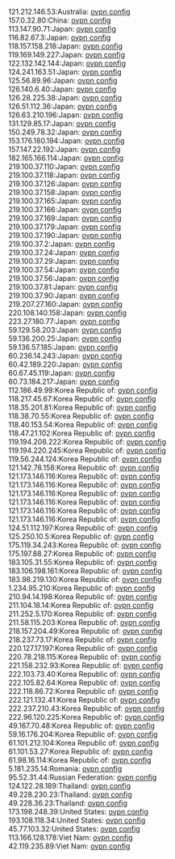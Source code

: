 121.212.146.53:Australia: [ovpn config](vpn/121_212_146_53.ovpn)  
157.0.32.80:China: [ovpn config](vpn/157_0_32_80.ovpn)  
113.147.90.71:Japan: [ovpn config](vpn/113_147_90_71.ovpn)  
116.82.67.3:Japan: [ovpn config](vpn/116_82_67_3.ovpn)  
118.157.158.218:Japan: [ovpn config](vpn/118_157_158_218.ovpn)  
119.169.149.227:Japan: [ovpn config](vpn/119_169_149_227.ovpn)  
122.132.142.144:Japan: [ovpn config](vpn/122_132_142_144.ovpn)  
124.241.163.51:Japan: [ovpn config](vpn/124_241_163_51.ovpn)  
125.56.89.96:Japan: [ovpn config](vpn/125_56_89_96.ovpn)  
126.140.6.40:Japan: [ovpn config](vpn/126_140_6_40.ovpn)  
126.28.225.38:Japan: [ovpn config](vpn/126_28_225_38.ovpn)  
126.51.112.36:Japan: [ovpn config](vpn/126_51_112_36.ovpn)  
126.63.210.196:Japan: [ovpn config](vpn/126_63_210_196.ovpn)  
131.129.85.17:Japan: [ovpn config](vpn/131_129_85_17.ovpn)  
150.249.78.32:Japan: [ovpn config](vpn/150_249_78_32.ovpn)  
153.176.180.194:Japan: [ovpn config](vpn/153_176_180_194.ovpn)  
157.147.22.192:Japan: [ovpn config](vpn/157_147_22_192.ovpn)  
182.165.166.114:Japan: [ovpn config](vpn/182_165_166_114.ovpn)  
219.100.37.110:Japan: [ovpn config](vpn/219_100_37_110.ovpn)  
219.100.37.118:Japan: [ovpn config](vpn/219_100_37_118.ovpn)  
219.100.37.126:Japan: [ovpn config](vpn/219_100_37_126.ovpn)  
219.100.37.158:Japan: [ovpn config](vpn/219_100_37_158.ovpn)  
219.100.37.165:Japan: [ovpn config](vpn/219_100_37_165.ovpn)  
219.100.37.166:Japan: [ovpn config](vpn/219_100_37_166.ovpn)  
219.100.37.169:Japan: [ovpn config](vpn/219_100_37_169.ovpn)  
219.100.37.179:Japan: [ovpn config](vpn/219_100_37_179.ovpn)  
219.100.37.190:Japan: [ovpn config](vpn/219_100_37_190.ovpn)  
219.100.37.2:Japan: [ovpn config](vpn/219_100_37_2.ovpn)  
219.100.37.24:Japan: [ovpn config](vpn/219_100_37_24.ovpn)  
219.100.37.29:Japan: [ovpn config](vpn/219_100_37_29.ovpn)  
219.100.37.54:Japan: [ovpn config](vpn/219_100_37_54.ovpn)  
219.100.37.56:Japan: [ovpn config](vpn/219_100_37_56.ovpn)  
219.100.37.81:Japan: [ovpn config](vpn/219_100_37_81.ovpn)  
219.100.37.90:Japan: [ovpn config](vpn/219_100_37_90.ovpn)  
219.207.27.160:Japan: [ovpn config](vpn/219_207_27_160.ovpn)  
220.108.140.158:Japan: [ovpn config](vpn/220_108_140_158.ovpn)  
223.27.180.77:Japan: [ovpn config](vpn/223_27_180_77.ovpn)  
59.129.58.203:Japan: [ovpn config](vpn/59_129_58_203.ovpn)  
59.136.200.25:Japan: [ovpn config](vpn/59_136_200_25.ovpn)  
59.136.57.185:Japan: [ovpn config](vpn/59_136_57_185.ovpn)  
60.236.14.243:Japan: [ovpn config](vpn/60_236_14_243.ovpn)  
60.42.189.220:Japan: [ovpn config](vpn/60_42_189_220.ovpn)  
60.67.45.119:Japan: [ovpn config](vpn/60_67_45_119.ovpn)  
60.73.184.217:Japan: [ovpn config](vpn/60_73_184_217.ovpn)  
112.186.49.99:Korea Republic of: [ovpn config](vpn/112_186_49_99.ovpn)  
118.217.45.67:Korea Republic of: [ovpn config](vpn/118_217_45_67.ovpn)  
118.35.201.81:Korea Republic of: [ovpn config](vpn/118_35_201_81.ovpn)  
118.38.70.55:Korea Republic of: [ovpn config](vpn/118_38_70_55.ovpn)  
118.40.153.54:Korea Republic of: [ovpn config](vpn/118_40_153_54.ovpn)  
118.47.21.102:Korea Republic of: [ovpn config](vpn/118_47_21_102.ovpn)  
119.194.208.222:Korea Republic of: [ovpn config](vpn/119_194_208_222.ovpn)  
119.194.220.245:Korea Republic of: [ovpn config](vpn/119_194_220_245.ovpn)  
119.56.244.124:Korea Republic of: [ovpn config](vpn/119_56_244_124.ovpn)  
121.142.78.158:Korea Republic of: [ovpn config](vpn/121_142_78_158.ovpn)  
121.173.146.116:Korea Republic of: [ovpn config](vpn/121_173_146_116.ovpn)  
121.173.146.116:Korea Republic of: [ovpn config](vpn/121_173_146_116.ovpn)  
121.173.146.116:Korea Republic of: [ovpn config](vpn/121_173_146_116.ovpn)  
121.173.146.116:Korea Republic of: [ovpn config](vpn/121_173_146_116.ovpn)  
121.173.146.116:Korea Republic of: [ovpn config](vpn/121_173_146_116.ovpn)  
121.173.146.116:Korea Republic of: [ovpn config](vpn/121_173_146_116.ovpn)  
124.51.112.197:Korea Republic of: [ovpn config](vpn/124_51_112_197.ovpn)  
125.250.10.5:Korea Republic of: [ovpn config](vpn/125_250_10_5.ovpn)  
175.119.34.243:Korea Republic of: [ovpn config](vpn/175_119_34_243.ovpn)  
175.197.88.27:Korea Republic of: [ovpn config](vpn/175_197_88_27.ovpn)  
183.105.31.55:Korea Republic of: [ovpn config](vpn/183_105_31_55.ovpn)  
183.106.198.161:Korea Republic of: [ovpn config](vpn/183_106_198_161.ovpn)  
183.98.219.130:Korea Republic of: [ovpn config](vpn/183_98_219_130.ovpn)  
1.234.95.210:Korea Republic of: [ovpn config](vpn/1_234_95_210.ovpn)  
210.94.14.198:Korea Republic of: [ovpn config](vpn/210_94_14_198.ovpn)  
211.104.18.14:Korea Republic of: [ovpn config](vpn/211_104_18_14.ovpn)  
211.252.5.170:Korea Republic of: [ovpn config](vpn/211_252_5_170.ovpn)  
211.58.115.203:Korea Republic of: [ovpn config](vpn/211_58_115_203.ovpn)  
218.157.204.49:Korea Republic of: [ovpn config](vpn/218_157_204_49.ovpn)  
218.237.73.17:Korea Republic of: [ovpn config](vpn/218_237_73_17.ovpn)  
220.127.17.197:Korea Republic of: [ovpn config](vpn/220_127_17_197.ovpn)  
220.78.218.115:Korea Republic of: [ovpn config](vpn/220_78_218_115.ovpn)  
221.158.232.93:Korea Republic of: [ovpn config](vpn/221_158_232_93.ovpn)  
222.103.73.40:Korea Republic of: [ovpn config](vpn/222_103_73_40.ovpn)  
222.105.82.64:Korea Republic of: [ovpn config](vpn/222_105_82_64.ovpn)  
222.118.86.72:Korea Republic of: [ovpn config](vpn/222_118_86_72.ovpn)  
222.121.132.41:Korea Republic of: [ovpn config](vpn/222_121_132_41.ovpn)  
222.237.210.43:Korea Republic of: [ovpn config](vpn/222_237_210_43.ovpn)  
222.96.120.225:Korea Republic of: [ovpn config](vpn/222_96_120_225.ovpn)  
49.167.70.48:Korea Republic of: [ovpn config](vpn/49_167_70_48.ovpn)  
59.16.176.204:Korea Republic of: [ovpn config](vpn/59_16_176_204.ovpn)  
61.101.212.104:Korea Republic of: [ovpn config](vpn/61_101_212_104.ovpn)  
61.101.53.27:Korea Republic of: [ovpn config](vpn/61_101_53_27.ovpn)  
61.98.16.114:Korea Republic of: [ovpn config](vpn/61_98_16_114.ovpn)  
5.181.235.14:Romania: [ovpn config](vpn/5_181_235_14.ovpn)  
95.52.31.44:Russian Federation: [ovpn config](vpn/95_52_31_44.ovpn)  
124.122.28.189:Thailand: [ovpn config](vpn/124_122_28_189.ovpn)  
49.228.230.23:Thailand: [ovpn config](vpn/49_228_230_23.ovpn)  
49.228.36.23:Thailand: [ovpn config](vpn/49_228_36_23.ovpn)  
173.198.248.39:United States: [ovpn config](vpn/173_198_248_39.ovpn)  
193.108.118.34:United States: [ovpn config](vpn/193_108_118_34.ovpn)  
45.77.103.32:United States: [ovpn config](vpn/45_77_103_32.ovpn)  
113.166.128.178:Viet Nam: [ovpn config](vpn/113_166_128_178.ovpn)  
42.119.235.89:Viet Nam: [ovpn config](vpn/42_119_235_89.ovpn)  
